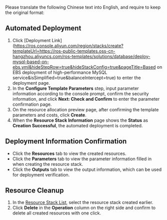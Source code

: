 Please translate the following Chinese text into English, and require to keep the original format:
## Automated Deployment
1. Click [Deployment Link](https://ros.console.aliyun.com/region/stacks/create?templateUrl=https://ros-public-templates.oss-cn-hangzhou.aliyuncs.com/ros-templates/solutions/database/deploy-mysql-based-on-ebs.yml&hideStepRow=true&hideStackConfig=true&pageTitle=Based on EBS deployment of high-performance MySQL service&isSimplified=true&balanceIntercept=true) to enter the deployment page.
2. In the **Configure Template Parameters** step, input parameter information according to the console prompt, confirm the security information, and click **Next: Check and Confirm** to enter the parameter confirmation page.
3. On the resource allocation preview page, after confirming the template parameters and costs, click **Create**.
4. When the **Resource Stack Information** page shows the **Status** as **Creation Successful**, the automated deployment is completed.

## Deployment Information Confirmation
- Click the **Resources** tab to view the created resources.
- Click the **Parameters** tab to view the parameter information filled in when creating the resource stack.
- Click the **Outputs** tab to view the output information, which can be used for deployment verification.

## Resource Cleanup
1. In the [Resource Stack List](https://ros.console.aliyun.com/region/stacks), select the resource stack created earlier.
2. Click **Delete** in the **Operation** column on the right side and confirm to delete all created resources with one click. 